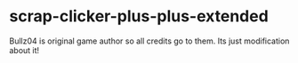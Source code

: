 # scrap-clicker-plus-plus-extended
 Bullz04 is original game author so all credits go to them.
 Its just modification about it!
